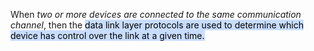 When *two or more devices are connected to the same communication channel*, then the <mark style="background: #ADCCFFA6;">data link layer protocols are used to determine which device has control over the link at a given time.</mark>
